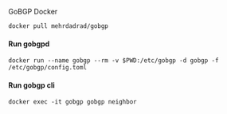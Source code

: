 GoBGP Docker

```console
docker pull mehrdadrad/gobgp
```

#### Run gobgpd
```console
docker run --name gobgp --rm -v $PWD:/etc/gobgp -d gobgp -f /etc/gobgp/config.toml
```

#### Run gobgp cli
```console
docker exec -it gobgp gobgp neighbor
```